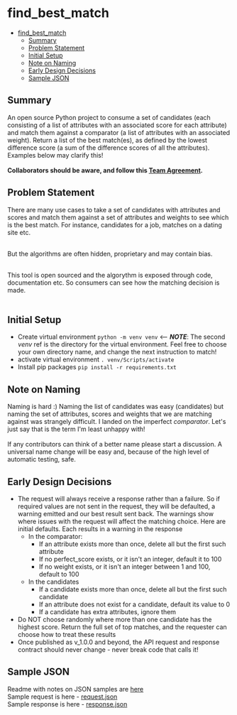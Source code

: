 # find_best_match

<!-- TOC -->

* [find_best_match](#find_best_match)
    * [Summary](#summary)
    * [Problem Statement](#problem-statement)
    * [Initial Setup](#initial-setup)
    * [Note on Naming](#note-on-naming)
    * [Early Design Decisions](#early-design-decisions)
    * [Sample JSON](#sample-json)

<!-- TOC -->

## Summary

An open source Python project to consume a set of candidates (each consisting of a list of attributes with an associated
score for each attribute) and match them against a comparator (a list of attributes with an associated weight).
Return a list of the best match(es), as defined by the lowest difference score (a sum of the difference scores of all
the attributes). Examples below may clarify this!<br><br>
**Collaborators should be aware, and follow this [Team Agreement](_TeamAgreement.md).**

## Problem Statement

There are many use cases to take a set of candidates with attributes and scores and match them against a set of
attributes and weights to see which is the best match.
For instance, candidates for a job, matches on a dating site etc. <br><br>

But the algorithms are often hidden, proprietary and may contain bias. <br><br>

This tool is open sourced and the algorythm is exposed through code, documentation etc. So consumers can see how the
matching decision is made. <br><br>

## Initial Setup

- Create virtual environment ```python -m venv venv``` <-- **_NOTE_**: The second _venv_ ref is the directory for the
  virtual environment. Feel free to choose your own directory name, and change the next instruction to match!
- activate virtual environment ```. venv/Scripts/activate```
- Install pip packages ```pip install -r requirements.txt```

## Note on Naming

Naming is hard :) Naming the list of candidates was easy (candidates) but naming the set of attributes, scores and
weights that we are matching against was strangely difficult. I landed on the imperfect *comparator*. Let's just say
that is the term I'm least unhappy with! <br><br>
If any contributors can think of a better name please start a discussion. A universal name change will be easy and,
because of the high level of automatic testing, safe.

## Early Design Decisions

- The request will always receive a response rather than a failure. So if required values
  are not sent in the request, they will be defaulted, a warning emitted and our best result sent back. The warnings
  show
  where issues with the request will affect the matching choice. Here are initial defaults. Each results in a warning
  in the response
    - In the comparator:
        - If an attribute exists more than once, delete all but the first such attribute
        - If no perfect_score exists, or it isn't an integer, default it to 100
        - If no weight exists, or it isn't an integer between 1 and 100, default to 100
    - In the candidates
        - If a candidate exists more than once, delete all but the first such candidate
        - If an attribute does not exist for a candidate, default its value to 0
        - If a candidate has extra attributes, ignore them
- Do NOT choose randomly where more than one candidate has the highest score. Return the full set of top matches,
  and the requester can choose how to treat these results
- Once published as v_1.0.0 and beyond, the API request and response contract should never change - never break code
  that calls it!

## Sample JSON

Readme with notes on JSON samples are [here](sample_json/sample_json_readme.md) <br>
Sample request is here - [request.json](sample_json/request.json) <br>
Sample response is here - [response.json](sample_json/response.json)